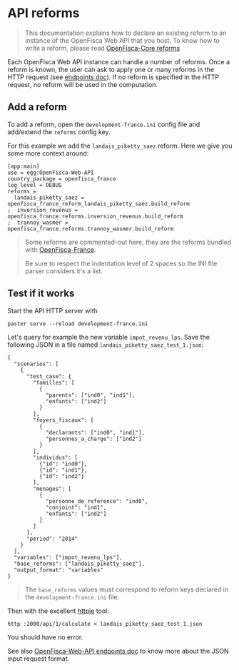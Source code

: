 # API reforms

> This documentation explains how to declare an existing reform to an instance of the OpenFisca Web API that you host.
> To know how to write a reform, please read [OpenFisca-Core reforms](https://github.com/openfisca/openfisca-core/tree/next/docs/reforms.md)

Each OpenFisca Web API instance can handle a number of reforms.
Once a reform is known, the user can ask to apply one or many reforms in the HTTP request (see [endpoints doc](endpoints.md)). If no reform is specified in the HTTP request, no reform will be used in the computation.

## Add a reform

To add a reform, open the `development-france.ini` config file and add/extend the `reforms` config key.

For this example we add the `landais_piketty_saez` reform. Here we give you some more context around:

```
[app:main]
use = egg:OpenFisca-Web-API
country_package = openfisca_france
log_level = DEBUG
reforms =
  landais_piketty_saez = openfisca_france_reform_landais_piketty_saez.build_reform
;  inversion_revenus = openfisca_france.reforms.inversion_revenus.build_reform
;  trannoy_wasmer = openfisca_france.reforms.trannoy_wasmer.build_reform
```

> Some reforms are commented-out here, they are the reforms bundled with [OpenFisca-France](https://github.com/openfisca/openfisca-france/tree/next/openfisca_france/reforms).

> Be sure to respect the indentation level of 2 spaces so the INI file parser considers it's a list.

## Test if it works

Start the API HTTP server with

    paster serve --reload development-france.ini

Let's query for example the new variable `impot_revenu_lps`. Save the following JSON in a file named `landais_piketty_saez_test_1.json`:

```
{
  "scenarios": [
    {
      "test_case": {
        "familles": [
          {
            "parents": ["ind0", "ind1"],
            "enfants": ["ind2"]
          }
        ],
        "foyers_fiscaux": [
          {
            "declarants": ["ind0", "ind1"],
            "personnes_a_charge": ["ind2"]
          }
        ],
        "individus": [
          {"id": "ind0"},
          {"id": "ind1"},
          {"id": "ind2"}
        ],
        "menages": [
          {
            "personne_de_reference": "ind0",
            "conjoint": "ind1",
            "enfants": ["ind2"]
          }
        ]
      },
      "period": "2014"
    }
  ],
  "variables": ["impot_revenu_lps"],
  "base_reforms": ["landais_piketty_saez"],
  "output_format": "variables"
}
```

> The `base_reforms` values must correspond to reform keys declared in the `development-france.ini` file.

Then with the excellent [httpie](http://httpie.org) tool:

    http :2000/api/1/calculate < landais_piketty_saez_test_1.json

You should have no error.

See also [OpenFisca-Web-API endpoints doc](https://github.com/openfisca/openfisca-web-api/blob/next/endpoints.md) to know more about the JSON input request format.
